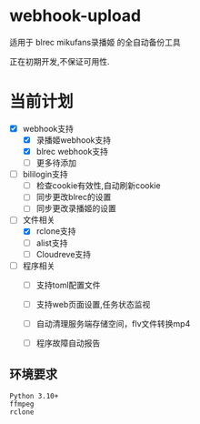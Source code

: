 # webhook-upload

适用于 blrec mikufans录播姬 的全自动备份工具 

正在初期开发,不保证可用性.

# 当前计划
- [x] webhook支持
  - [x] 录播姬webhook支持
  - [x] blrec webhook支持
  - [ ] 更多待添加
- [ ] bililogin支持
    - [ ] 检查cookie有效性,自动刷新cookie
    - [ ] 同步更改blrec的设置
    - [ ] 同步更改录播姬的设置
- [ ] 文件相关
    - [x] rclone支持
    - [ ] alist支持
    - [ ] Cloudreve支持
- [ ] 程序相关
    - [ ] 支持toml配置文件
    - [ ] 支持web页面设置,任务状态监视
    - [ ] 自动清理服务端存储空间，flv文件转换mp4
    - [ ] 程序故障自动报告

     


## 环境要求

    Python 3.10+
    ffmpeg 
    rclone

